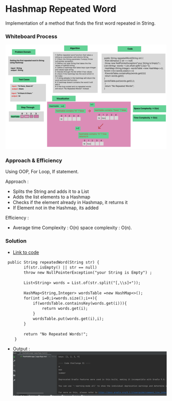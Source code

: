 # Hashmap Repeated Word

Implementation of a method that finds the first word repeated in String.

### Whiteboard Process
![img.png](img.png)

### Approach & Efficiency
Using OOP, For Loop, If statement.

Approach :

- Splits the String and adds it to a List
- Adds the list elements to a Hashmap
- Checks if the element already in Hashmap, it returns it
- If Element not in the Hashmap, its added

Efficiency :

- Average time Complexity : O(n) space complexity : O(n).



### Solution

- [Link to code ](/Hashtable/app/src/main/java/hashtable/App.java)
```javapackage hashtable;
 public String repeatedWord(String str) {
        if(str.isEmpty() || str == null) 
        throw new NullPointerException("your String is Empty") ;

        List<String> words = List.of(str.split("[,\\s]+"));

        HashMap<String,Integer> wordsTable =new HashMap<>();
        for(int i=0;i<words.size();i++){
            if(wordsTable.containsKey(words.get(i))){
                return words.get(i);
            }
            wordsTable.put(words.get(i),i);
        }

        return "No Repeated Words!";
    }

```

- Output :
![img_3.png](img_3.png)


